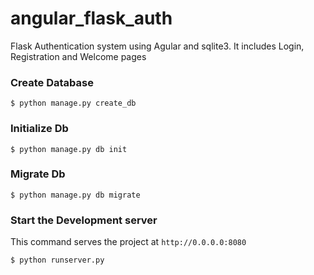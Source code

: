 # angular_flask_auth

Flask Authentication system using Agular and sqlite3. It includes Login, Registration and Welcome pages


### Create Database

    $ python manage.py create_db
    
### Initialize Db

    $ python manage.py db init
    
### Migrate Db

    $ python manage.py db migrate


### Start the Development server

This command serves the project at `http://0.0.0.0:8080`

    $ python runserver.py
